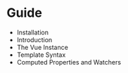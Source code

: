 # Guide

- Installation
- Introduction
- The Vue Instance
- Template Syntax
- Computed Properties and Watchers

